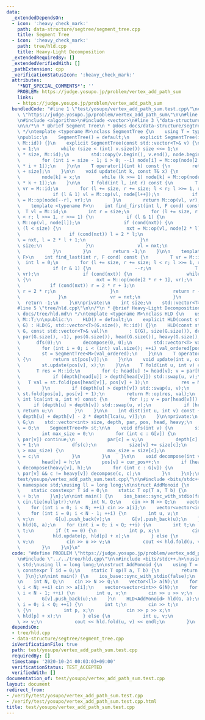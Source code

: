 ```yaml
---
data:
  _extendedDependsOn:
  - icon: ':heavy_check_mark:'
    path: data-structure/segtree/segment_tree.cpp
    title: Segment Tree
  - icon: ':heavy_check_mark:'
    path: tree/hld.cpp
    title: Heavy-Light Decomposition
  _extendedRequiredBy: []
  _extendedVerifiedWith: []
  _pathExtension: cpp
  _verificationStatusIcon: ':heavy_check_mark:'
  attributes:
    '*NOT_SPECIAL_COMMENTS*': ''
    PROBLEM: https://judge.yosupo.jp/problem/vertex_add_path_sum
    links:
    - https://judge.yosupo.jp/problem/vertex_add_path_sum
  bundledCode: "#line 1 \"test/yosupo/vertex_add_path_sum.test.cpp\"\n#define PROBLEM\
    \ \"https://judge.yosupo.jp/problem/vertex_add_path_sum\"\n\n#line 2 \"tree/hld.cpp\"\
    \n#include <algorithm>\n#include <vector>\n#line 3 \"data-structure/segtree/segment_tree.cpp\"\
    \n\n/*\n * @brief Segment Tree\n * @docs docs/data-structure/segtree/segment_tree.md\n\
    \ */\ntemplate <typename M>\nclass SegmentTree {\n    using T = typename M::T;\n\
    \npublic:\n    SegmentTree() = default;\n    explicit SegmentTree(int n): SegmentTree(std::vector<T>(n,\
    \ M::id)) {}\n    explicit SegmentTree(const std::vector<T>& v) {\n        size\
    \ = 1;\n        while (size < (int) v.size()) size <<= 1;\n        node.resize(2\
    \ * size, M::id);\n        std::copy(v.begin(), v.end(), node.begin() + size);\n\
    \        for (int i = size - 1; i > 0; --i) node[i] = M::op(node[2 * i], node[2\
    \ * i + 1]);\n    }\n\n    T operator[](int k) const {\n        return node[k\
    \ + size];\n    }\n\n    void update(int k, const T& x) {\n        k += size;\n\
    \        node[k] = x;\n        while (k >>= 1) node[k] = M::op(node[2 * k], node[2\
    \ * k + 1]);\n    }\n\n    T fold(int l, int r) const {\n        T vl = M::id,\
    \ vr = M::id;\n        for (l += size, r += size; l < r; l >>= 1, r >>= 1) {\n\
    \            if (l & 1) vl = M::op(vl, node[l++]);\n            if (r & 1) vr\
    \ = M::op(node[--r], vr);\n        }\n        return M::op(vl, vr);\n    }\n\n\
    \    template <typename F>\n    int find_first(int l, F cond) const {\n      \
    \  T vl = M::id;\n        int r = size;\n        for (l += size, r += size; l\
    \ < r; l >>= 1, r >>= 1) {\n            if (l & 1) {\n                T nxt =\
    \ M::op(vl, node[l]);\n                if (cond(nxt)) {\n                    while\
    \ (l < size) {\n                        nxt = M::op(vl, node[2 * l]);\n      \
    \                  if (cond(nxt)) l = 2 * l;\n                        else vl\
    \ = nxt, l = 2 * l + 1;\n                    }\n                    return l -\
    \ size;\n                }\n                vl = nxt;\n                ++l;\n\
    \            }\n        }\n        return -1;\n    }\n\n    template <typename\
    \ F>\n    int find_last(int r, F cond) const {\n        T vr = M::id;\n      \
    \  int l = 0;\n        for (l += size, r += size; l < r; l >>= 1, r >>= 1) {\n\
    \            if (r & 1) {\n                --r;\n                T nxt = M::op(node[r],\
    \ vr);\n                if (cond(nxt)) {\n                    while (r < size)\
    \ {\n                        nxt = M::op(node[2 * r + 1], vr);\n             \
    \           if (cond(nxt)) r = 2 * r + 1;\n                        else vr = nxt,\
    \ r = 2 * r;\n                    }\n                    return r - size;\n  \
    \              }\n                vr = nxt;\n            }\n        }\n      \
    \  return -1;\n    }\n\nprivate:\n    int size;\n    std::vector<T> node;\n};\n\
    #line 5 \"tree/hld.cpp\"\n\n/*\n * @brief Heavy-Light Decomposition\n * @docs\
    \ docs/tree/hld.md\n */\ntemplate <typename M>\nclass HLD {\n    using T = typename\
    \ M::T;\n\npublic:\n    HLD() = default;\n    explicit HLD(const std::vector<std::vector<int>>&\
    \ G) : HLD(G, std::vector<T>(G.size(), M::id)) {}\n    HLD(const std::vector<std::vector<int>>&\
    \ G, const std::vector<T>& val)\n        : G(G), size(G.size()), depth(G.size()),\
    \ par(G.size(), -1), pos(G.size()), head(G.size()), heavy(G.size(), -1) {\n  \
    \      dfs(0);\n        decompose(0, 0);\n        std::vector<T> val_ordered(val.size());\n\
    \        for (int i = 0; i < (int) val.size(); ++i) val_ordered[pos[i]] = val[i];\n\
    \        st = SegmentTree<M>(val_ordered);\n    }\n\n    T operator[](int v) const\
    \ {\n        return st[pos[v]];\n    }\n\n    void update(int v, const T& x) {\n\
    \        st.update(pos[v], x);\n    }\n\n    T fold(int u, int v) const {\n  \
    \      T res = M::id;\n        for (; head[u] != head[v]; v = par[head[v]]) {\n\
    \            if (depth[head[u]] > depth[head[v]]) std::swap(u, v);\n         \
    \   T val = st.fold(pos[head[v]], pos[v] + 1);\n            res = M::op(res, val);\n\
    \        }\n        if (depth[u] > depth[v]) std::swap(u, v);\n        T val =\
    \ st.fold(pos[u], pos[v] + 1);\n        return M::op(res, val);\n    }\n\n   \
    \ int lca(int u, int v) const {\n        for (;; v = par[head[v]]) {\n       \
    \     if (depth[u] > depth[v]) std::swap(u, v);\n            if (head[u] == head[v])\
    \ return u;\n        }\n    }\n\n    int dist(int u, int v) const {\n        return\
    \ depth[u] + depth[v] - 2 * depth[lca(u, v)];\n    }\n\nprivate:\n    std::vector<std::vector<int>>\
    \ G;\n    std::vector<int> size, depth, par, pos, head, heavy;\n    int cur_pos\
    \ = 0;\n    SegmentTree<M> st;\n\n    void dfs(int v) {\n        size[v] = 1;\n\
    \        int max_size = 0;\n        for (int c : G[v]) {\n            if (c ==\
    \ par[v]) continue;\n            par[c] = v;\n            depth[c] = depth[v]\
    \ + 1;\n            dfs(c);\n            size[v] += size[c];\n            if (size[c]\
    \ > max_size) {\n                max_size = size[c];\n                heavy[v]\
    \ = c;\n            }\n        }\n    }\n\n    void decompose(int v, int h) {\n\
    \        head[v] = h;\n        pos[v] = cur_pos++;\n        if (heavy[v] != -1)\
    \ decompose(heavy[v], h);\n        for (int c : G[v]) {\n            if (c !=\
    \ par[v] && c != heavy[v]) decompose(c, c);\n        }\n    }\n};\n#line 4 \"\
    test/yosupo/vertex_add_path_sum.test.cpp\"\n\n#include <bits/stdc++.h>\nusing\
    \ namespace std;\nusing ll = long long;\n\nstruct AddMonoid {\n    using T = ll;\n\
    \    static constexpr T id = 0;\n    static T op(T a, T b) {\n        return a\
    \ + b;\n    }\n};\n\nint main() {\n    ios_base::sync_with_stdio(false);\n   \
    \ cin.tie(nullptr);\n\n    int N, Q;\n    cin >> N >> Q;\n    vector<ll> a(N);\n\
    \    for (int i = 0; i < N; ++i) cin >> a[i];\n    vector<vector<int>> G(N);\n\
    \    for (int i = 0; i < N - 1; ++i) {\n        int u, v;\n        cin >> u >>\
    \ v;\n        G[u].push_back(v);\n        G[v].push_back(u);\n    }\n    HLD<AddMonoid>\
    \ hld(G, a);\n    for (int i = 0; i < Q; ++i) {\n        int t;\n        cin >>\
    \ t;\n        if (t == 0) {\n            int p, x;\n            cin >> p >> x;\n\
    \            hld.update(p, hld[p] + x);\n        } else {\n            int u,\
    \ v;\n            cin >> u >> v;\n            cout << hld.fold(u, v) << endl;\n\
    \        }\n    }\n}\n"
  code: "#define PROBLEM \"https://judge.yosupo.jp/problem/vertex_add_path_sum\"\n\
    \n#include \"../../tree/hld.cpp\"\n\n#include <bits/stdc++.h>\nusing namespace\
    \ std;\nusing ll = long long;\n\nstruct AddMonoid {\n    using T = ll;\n    static\
    \ constexpr T id = 0;\n    static T op(T a, T b) {\n        return a + b;\n  \
    \  }\n};\n\nint main() {\n    ios_base::sync_with_stdio(false);\n    cin.tie(nullptr);\n\
    \n    int N, Q;\n    cin >> N >> Q;\n    vector<ll> a(N);\n    for (int i = 0;\
    \ i < N; ++i) cin >> a[i];\n    vector<vector<int>> G(N);\n    for (int i = 0;\
    \ i < N - 1; ++i) {\n        int u, v;\n        cin >> u >> v;\n        G[u].push_back(v);\n\
    \        G[v].push_back(u);\n    }\n    HLD<AddMonoid> hld(G, a);\n    for (int\
    \ i = 0; i < Q; ++i) {\n        int t;\n        cin >> t;\n        if (t == 0)\
    \ {\n            int p, x;\n            cin >> p >> x;\n            hld.update(p,\
    \ hld[p] + x);\n        } else {\n            int u, v;\n            cin >> u\
    \ >> v;\n            cout << hld.fold(u, v) << endl;\n        }\n    }\n}"
  dependsOn:
  - tree/hld.cpp
  - data-structure/segtree/segment_tree.cpp
  isVerificationFile: true
  path: test/yosupo/vertex_add_path_sum.test.cpp
  requiredBy: []
  timestamp: '2020-10-24 00:03:03+09:00'
  verificationStatus: TEST_ACCEPTED
  verifiedWith: []
documentation_of: test/yosupo/vertex_add_path_sum.test.cpp
layout: document
redirect_from:
- /verify/test/yosupo/vertex_add_path_sum.test.cpp
- /verify/test/yosupo/vertex_add_path_sum.test.cpp.html
title: test/yosupo/vertex_add_path_sum.test.cpp
---
```

